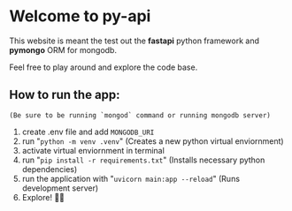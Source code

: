 # Welcome to py-api

This website is meant the test out the **fastapi** python framework and **pymongo** ORM for mongodb.

Feel free to play around and explore the code base.

## How to run the app:

    (Be sure to be running `mongod` command or running mongodb server)

1.  create .env file and add `MONGODB_URI`
2.  run "`python -m venv .venv`" (Creates a new python virtual enviornment)
3.  activate virtual enviornment in terminal
4.  run "`pip install -r requirements.txt`" (Installs necessary python dependencies)
5.  run the application with "`uvicorn main:app --reload`" (Runs development server)
6.  Explore! 🧑‍💻
